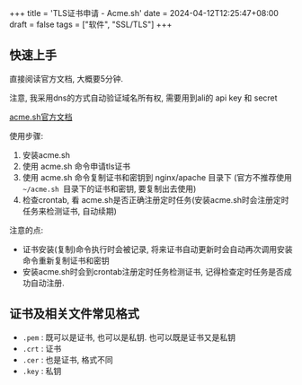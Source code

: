 +++
title = 'TLS证书申请 - Acme.sh'
date = 2024-04-12T12:25:47+08:00
draft = false
tags = ["软件", "SSL/TLS"]
+++



## 快速上手

直接阅读官方文档, 大概要5分钟.

注意, 我采用dns的方式自动验证域名所有权, 需要用到ali的 api key 和 secret

[acme.sh官方文档](https://github.com/acmesh-official/acme.sh/wiki/%E8%AF%B4%E6%98%8E)



使用步骤:

1. 安装acme.sh
2. 使用 acme.sh 命令申请tls证书
3. 使用 acme.sh 命令复制证书和密钥到 nginx/apache 目录下 (官方不推荐使用 `~/acme.sh `目录下的证书和密钥, 要复制出去使用)
4. 检查crontab, 看 acme.sh是否正确注册定时任务(安装acme.sh时会注册定时任务来检测证书, 自动续期)



注意的点:

* 证书安装(复制)命令执行时会被记录, 将来证书自动更新时会自动再次调用安装命令重新复制证书和密钥
* 安装acme.sh时会到crontab注册定时任务检测证书, 记得检查定时任务是否成功自动注册.



## 证书及相关文件常见格式



* `.pem` : 既可以是证书, 也可以是私钥. 也可以既是证书又是私钥
* `.crt` : 证书
* `.cer` : 也是证书, 格式不同
* `.key` : 私钥


